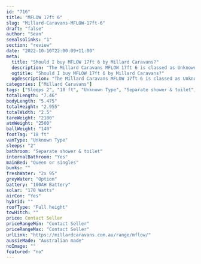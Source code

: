 ```yaml
---
id: "716"
title: "MFLOW 17ft 6"
slug: "Millard-Caravans-MFLOW-17ft-6"
draft: "false"
author: "Sean"
seealsolinks: "1"
section: "review"
date: "2022-10-10T22:00:09+11:00"
meta:
  title: "Should I buy MFLOW 17ft 6 by Millard Caravans?"
  description: "The Millard Caravans MFLOW 17ft 6 is classed as Unknown Type, and sleeps 2 people. It is Australian made and comes in at 18 ft. It generally has Separate shower & toilet."
  ogtitle: "Should I buy MFLOW 17ft 6 by Millard Caravans?"
  ogdescription: "The Millard Caravans MFLOW 17ft 6 is classed as Unknown Type, and sleeps 2 people. It is Australian made and comes in at 18 ft. It generally has Separate shower & toilet."
categories: ["Millard Caravans"]
tags: ["Sleeps 2", "18 ft", "Unknown Type", "Separate shower & toilet", "Full height", "Price Unknown", "Australian made"]
totalLength: "7.46"
bodyLength: "5.475"
totalHeight: "2.955"
totalWidth: "2.5"
tareWeight: "2100"
atmWeight: "2500"
ballWeight: "140"
footTag: "18 ft"
vanType: "Unknown Type"
sleeps: "2"
bathroom: "Separate shower & toilet"
internalBathroom: "Yes"
mainBed: "Queen or singles"
bunks: ""
freshWater: "2x 95"
greyWater: "Option"
battery: "100AH Battery"
solar: "170 Watts"
airCon: "Yes"
hybrid: ""
roofType: "Full height"
towHitch: ""
price: Contact Seller
priceRangeMin: "Contact Seller"
priceRangeMax: "Contact Seller"
urlLink: "https://millardcaravans.com.au/range/mflow/"
aussieMade: "Australian made"
noImage: ""
featured: "no"
---
```

